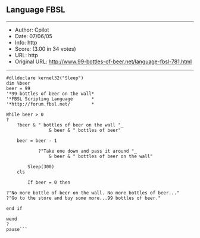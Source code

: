 
## Language FBSL ##
---
- Author: Cpilot
- Date: 07/06/05
- Info: http
- Score:  (3.00 in 34 votes)
- URL: http
- Original URL: http://www.99-bottles-of-beer.net/language-fbsl-781.html
---

```option explicit
#dlldeclare kernel32("Sleep") 
dim %beer
beer = 99
'*99 bottles of beer on the wall*
'*FBSL Scripting Language       *
'*http://forum.fbsl.net/        *

While beer > 0
?
	?beer & " bottles of beer on the wall "_
				& beer & " bottles of beer"

	beer = beer - 1

			?"Take one down and pass it around "_
				& beer & " bottles of beer on the wall"

		Sleep(300)
	cls

		If beer = 0 then

?"No more bottle of beer on the wall. No more bottles of beer..."
?"Go to the store and buy some more...99 bottles of beer."

end if

wend
?
pause```